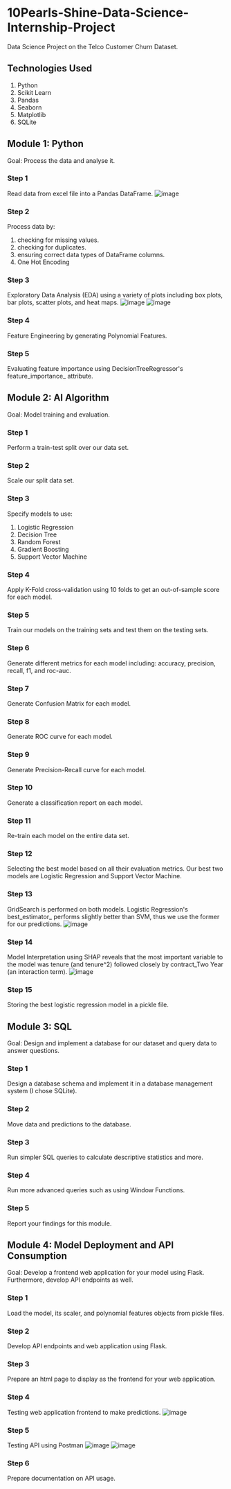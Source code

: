 # 10Pearls-Shine-Data-Science-Internship-Project
Data Science Project on the Telco Customer Churn Dataset.

## Technologies Used
1. Python
2. Scikit Learn
3. Pandas
4. Seaborn
5. Matplotlib
6. SQLite

## Module 1: Python
Goal: Process the data and analyse it.
### Step 1
Read data from excel file into a Pandas DataFrame.
![image](https://github.com/user-attachments/assets/6808c78d-82a0-4e44-a72a-383d6dd10e64)
### Step 2
Process data by:
1. checking for missing values.
2. checking for duplicates.
3. ensuring correct data types of DataFrame columns.
4. One Hot Encoding
### Step 3
Exploratory Data Analysis (EDA) using a variety of plots including box plots, bar plots, scatter plots, and heat maps.
![image](https://github.com/user-attachments/assets/95ae6581-c33d-47c2-b8b5-7937d7d5a086)
![image](https://github.com/user-attachments/assets/0743c154-8e4c-4ca4-af55-abff11e5f0e9)
### Step 4
Feature Engineering by generating Polynomial Features.
### Step 5
Evaluating feature importance using DecisionTreeRegressor's feature_importance_ attribute.

## Module 2: AI Algorithm
Goal: Model training and evaluation.
### Step 1
Perform a train-test split over our data set.
### Step 2
Scale our split data set.
### Step 3
Specify models to use:
1. Logistic Regression
2. Decision Tree
3. Random Forest
4. Gradient Boosting
5. Support Vector Machine
### Step 4
Apply K-Fold cross-validation using 10 folds to get an out-of-sample score for each model.
### Step 5
Train our models on the training sets and test them on the testing sets.
### Step 6
Generate different metrics for each model including: accuracy, precision, recall, f1, and roc-auc.
### Step 7
Generate Confusion Matrix for each model.
### Step 8
Generate ROC curve for each model.
### Step 9
Generate Precision-Recall curve for each model.
### Step 10
Generate a classification report on each model.
### Step 11
Re-train each model on the entire data set.
### Step 12
Selecting the best model based on all their evaluation metrics.
Our best two models are Logistic Regression and Support Vector Machine.
### Step 13
GridSearch is performed on both models. Logistic Regression's best_estimator_ performs slightly better than SVM, thus we use the former for our predictions.
![image](https://github.com/user-attachments/assets/e747de4a-f20a-43f2-8ba5-9ae0c5eedbb0)
### Step 14
Model Interpretation using SHAP reveals that the most important variable to the model was tenure (and tenure^2) followed closely by contract_Two Year (an interaction term).
![image](https://github.com/user-attachments/assets/904ced29-6807-4568-907b-63db32082ed1)
### Step 15
Storing the best logistic regression model in a pickle file.

## Module 3: SQL
Goal: Design and implement a database for our dataset and query data to answer questions.
### Step 1
Design a database schema and implement it in a database management system (I chose SQLite).
### Step 2
Move data and predictions to the database.
### Step 3
Run simpler SQL queries to calculate descriptive statistics and more.
### Step 4
Run more advanced queries such as using Window Functions.
### Step 5
Report your findings for this module.

## Module 4: Model Deployment and API Consumption
Goal: Develop a frontend web application for your model using Flask. Furthermore, develop API endpoints as well.
### Step 1
Load the model, its scaler, and polynomial features objects from pickle files.
### Step 2
Develop API endpoints and web application using Flask.
### Step 3
Prepare an html page to display as the frontend for your web application.
### Step 4
Testing web application frontend to make predictions.
![image](https://github.com/user-attachments/assets/324b1a2c-824c-4324-a389-09818ca02905)
### Step 5
Testing API using Postman
![image](https://github.com/user-attachments/assets/b4e18f06-5e2b-4d96-9a10-b111ba345cf3)
![image](https://github.com/user-attachments/assets/b7da4ea5-9801-4641-9c20-768c721d2bc8)
### Step 6
Prepare documentation on API usage.
